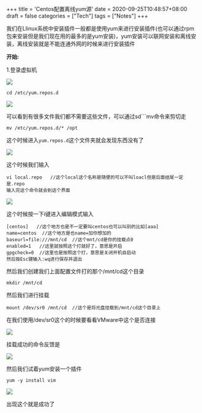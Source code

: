 +++
title = 'Centos配置离线yum源'
date = 2020-09-25T10:48:57+08:00
draft = false
categories = ["Tech"]
tags = ["Notes"]
+++


我们在Llinux系统中安装插件一般都是使用yum来进行安装插件(也可以通过rpm包来安装但是我们现在用的最多的是yum安装)，yum安装可以联网安装和离线安装，离线安装就是不能连通外网的时候来进行安装插件

<!--more-->

**开始:**

1.登录虚拟机

![](https://wangzhrbuckets.s3.bitiful.net/picture/2023/09/202309281322305.png)



```shell
cd /etc/yum.repos.d
```

![](https://wangzhrbuckets.s3.bitiful.net/picture/2023/09/202309281322295.png)

可以看到有很多文件我们都不需要这些文件，可以通过sd```mv命令来剪切走

```shell
mv /etc/yum.repos.d/* /opt
```

这个时候进入`yum.repos.d`这个文件夹就会发现东西没有了

![](https://wangzhrbuckets.s3.bitiful.net/picture/2023/09/202309281324081.png)

这个时候我们输入

```shell
vi local.repo   //这个local这个名称是随便的可以不叫loacl但是后面结尾一定是.repo
输入完这个命令就会到这个界面
```

![](https://wangzhrbuckets.s3.bitiful.net/picture/2023/09/202309281325091.png)

这个时候按一下i键进入编辑模式输入

```shell
[centos]   //这个地方也是不一定要叫centos也可以叫别的比如[aaa]
name=centos  //这个地方是也name=加你想加的
baseurl=file:///mnt/cd  //这个mnt/cd是你的挂载点0
enabled=1   //这里就按照这个打就好了，意思是开启
gpgcheck=0  //这里也是按照这个打，意思是关闭开机自启动
然后按Esc键输入:wq进行保存并退出
```

然后我们创建我们上面配置文件打的那个/mnt/cd这个目录

```shell
mkdir /mnt/cd
```

然后我们进行挂载

```shell
mount /dev/sr0 /mnt/cd  //这个是将光盘挂载到/mnt/cd这个目录上
```

在我们使用/dev/sr0这个的时候要看看VMware中这个是否连接

![](https://wangzhrbuckets.s3.bitiful.net/picture/2023/09/202309281325181.png)

挂载成功的命令反馈是

![](https://wangzhrbuckets.s3.bitiful.net/picture/2023/09/202309281325099.png)

然后我们试着yum安装一个插件

```shell
yum -y install vim
```

![](https://wangzhrbuckets.s3.bitiful.net/picture/2023/09/202309281325156.png)

出现这个就是成功了